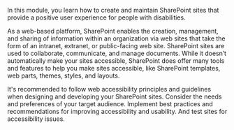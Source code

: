 In this module, you learn how to create and maintain SharePoint sites that provide a positive user experience for people with disabilities.

As a web-based platform, SharePoint enables the creation, management, and sharing of information within an organization via web sites that take the form of an intranet, extranet, or public-facing web site. SharePoint sites are used to collaborate, communicate, and manage documents. While it doesn’t automatically make your sites accessible, SharePoint does offer many tools and features to help you make sites accessible, like SharePoint templates, web parts, themes, styles, and layouts.

It's recommended to follow web accessibility principles and guidelines when designing and developing your SharePoint sites. Consider the needs and preferences of your target audience. Implement best practices and recommendations for improving accessibility and usability. And test sites for accessibility issues.
